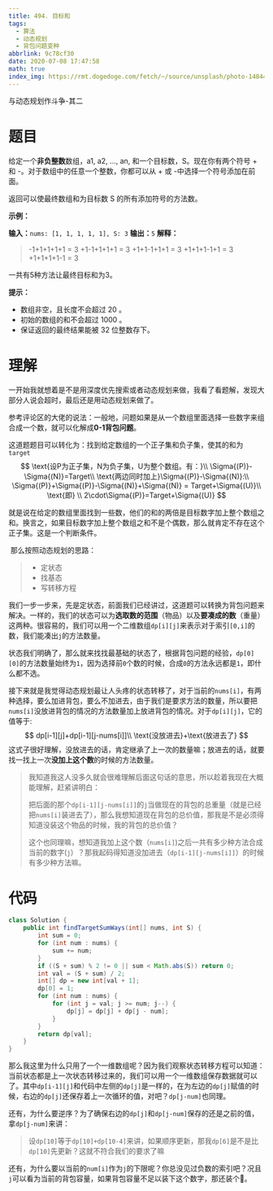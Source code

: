 ```yaml
---
title: 494. 目标和
tags:
  - 算法
  - 动态规划
  - 背包问题变种
abbrlink: 9c78cf30
date: 2020-07-08 17:47:58
math: true
index_img: https://rmt.dogedoge.com/fetch/~/source/unsplash/photo-1484417894907-623942c8ee29
---
```


与动态规划作斗争-其二

<!-- more -->

# 题目

给定一个**非负整数**数组，a1, a2, ..., an, 和一个目标数，S。现在你有两个符号 + 和 -。对于数组中的任意一个整数，你都可以从 + 或 -中选择一个符号添加在前面。

返回可以使最终数组和为目标数 S 的所有添加符号的方法数。

**示例：**

**输入：**`nums: [1, 1, 1, 1, 1], S: 3`
**输出：**`5`
**解释：**

> -1+1+1+1+1 = 3
> +1-1+1+1+1 = 3
> +1+1-1+1+1 = 3
> +1+1+1-1+1 = 3
> +1+1+1+1-1 = 3

一共有5种方法让最终目标和为3。

**提示：**

- 数组非空，且长度不会超过 20 。
- 初始的数组的和不会超过 1000 。
- 保证返回的最终结果能被 32 位整数存下。

# 理解

​	一开始我就想着是不是用深度优先搜索或者动态规划来做，我看了看题解，发现大部分人说会超时，最后还是用动态规划来做了。

​	参考评论区的大佬的说法：一般地，问题如果是从一个数组里面选择一些数字来组合成一个数，就可以化解成**0-1背包问题**。

这道题题目可以转化为：找到给定数组的一个正子集和负子集，使其的和为`target`
$$
\text{设P为正子集，N为负子集，U为整个数组。有：}\\
\Sigma{(P)}-\Sigma{(N)}=Target\\
\text{两边同时加上}\Sigma{(P)}-\Sigma{(N)}:\\
\Sigma{(P)}+\Sigma{(P)}-\Sigma{(N)}+\Sigma{(N)} = Target+\Sigma{(U)}\\
\text{即}	\\
2\cdot\Sigma{(P)}=Target+\Sigma{(U)}
$$

​	就是说在给定的数组里面找到一些数，他们的和的两倍是目标数字加上整个数组之和。换言之，如果目标数字加上整个数组之和不是个偶数，那么就肯定不存在这个正子集。这是一个判断条件。

​	那么按照动态规划的思路：

>- 定状态
>- 找基态
>- 写转移方程

​	我们一步一步来，先是定状态，前面我们已经讲过，这道题可以转换为背包问题来解决。一样的，我们的状态可以为**选取数的范围**（物品）以及**要凑成的数**（重量）这两种。很容易的，我们可以用一个二维数组`dp[i][j]`来表示对于索引`[0,i]`的数，我们能凑出`j`的方法数量。

​	状态我们明确了，那么就来找找最基础的状态了，根据背包问题的经验，`dp[0][0]`的方法数量始终为`1`，因为选择前`0`个数的时候，合成`0`的方法永远都是`1`，即什么都不选。

​	接下来就是我觉得动态规划最让人头疼的状态转移了，对于当前的`nums[i]`，有两种选择，要么加进背包，要么不加进去，由于我们是要求方法的数量，所以要把`nums[i]`没放进背包的情况的方法数量加上放进背包的情况。对于`dp[i][j]`，它的值等于:
$$
dp[i-1][j]+dp[i-1][j-nums[i]]\\
\text{没放进去}+\text{放进去了}
$$
这式子很好理解，没放进去的话，肯定继承了上一次的数量嘛；放进去的话，就要找一找上一次**没加上这个数**的时候的方法数量。

>我知道我这人没多久就会很难理解后面这句话的意思，所以趁着我现在大概能理解，赶紧讲明白：
>
>把后面的那个`dp[i-1][j-nums[i]]`的`j`当做现在的背包的总重量（就是已经把`nums[i]`装进去了），那么我想知道现在背包的总价值，那我是不是必须得知道没装这个物品的时候，我的背包的总价值？
>
>这个也同理嘛，想知道我加上这个数（`nums[i]`)之后一共有多少种方法合成当前的数字(`j`）？那我起码得知道没加进去（`dp[i-1][j-nums[i]]`）的时候有多少种方法嘛。

# 代码

```java
class Solution {
    public int findTargetSumWays(int[] nums, int S) {
        int sum = 0;
        for (int num : nums) {
            sum += num;
        }
        if ((S + sum) % 2 != 0 || sum < Math.abs(S)) return 0;
        int val = (S + sum) / 2;
        int[] dp = new int[val + 1];
        dp[0] = 1;
        for (int num : nums) {
            for (int j = val; j >= num; j--) {
                dp[j] = dp[j] + dp[j - num];
            }
        }
        return dp[val];
    }
}
```

​	那么我这里为什么只用了一个一维数组呢？因为我们观察状态转移方程可以知道：当前状态都是上一次状态转移过来的，我们可以用一个一维数组保存数据就可以了。其中`dp[i-1][j]`和代码中左侧的`dp[j]`是一样的，在为左边的`dp[j]`赋值的时候，右边的`dp[j]`还保存着上一次循环的值，对吧？`dp[j-num]`也同理。

​	还有，为什么要逆序？为了确保右边的`dp[j]`和`dp[j-num]`保存的还是之前的值，拿`dp[j-num]`来讲：

>设`dp[10]`等于`dp[10]+dp[10-4]`来讲，如果顺序更新，那我`dp[6]`是不是比`dp[10]`先更新？这就不符合我们的要求了嘛

​	还有，为什么要以当前的`num[i]`作为`j`的下限呢？你总没见过负数的索引吧？况且`j`可以看为当前的背包容量，如果背包容量不足以装下这个数字，那还装个🔨。